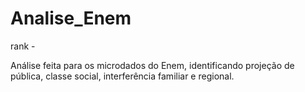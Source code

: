 # Analise_Enem
rank -



Análise feita para os microdados do Enem, identificando projeção de pública, classe social, interferência familiar e regional.
